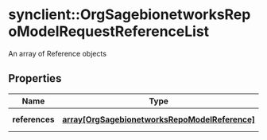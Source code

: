 # synclient::OrgSagebionetworksRepoModelRequestReferenceList

An array of Reference objects

## Properties
Name | Type | Description | Notes
------------ | ------------- | ------------- | -------------
**references** | [**array[OrgSagebionetworksRepoModelReference]**](org.sagebionetworks.repo.model.Reference.md) | The list of references | [optional] 


